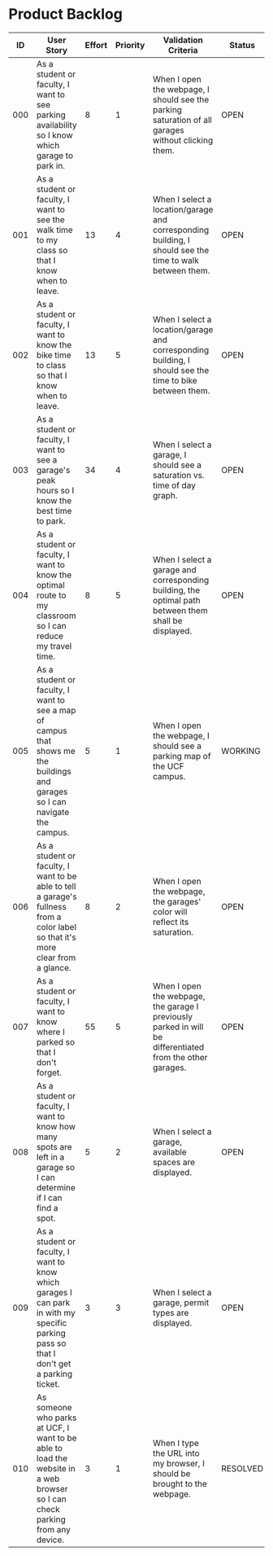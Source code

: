 # Product Backlog

| ID | User Story | Effort | Priority | Validation Criteria | Status |
|----|------------|--------|----------|---------------------|--------|
| 000 | As a student or faculty, I want to see parking availability so I know which garage to park in. | 8 | 1 | When I open the webpage, I should see the parking saturation of all garages without clicking them. | OPEN |
| 001 | As a student or faculty, I want to see the walk time to my class so that I know when to leave. | 13 | 4 | When I select a location/garage and corresponding building, I should see the time to walk between them. | OPEN |
| 002 | As a student or faculty, I want to know the bike time to class so that I know when to leave. | 13 | 5 | When I select a location/garage and corresponding building, I should see the time to bike between them. | OPEN |
| 003 | As a student or faculty, I want to see a garage's peak hours so I know the best time to park. | 34 | 4 | When I select a garage, I should see a saturation vs. time of day graph. | OPEN |
| 004 | As a student or faculty, I want to know the optimal route to my classroom so I can reduce my travel time. | 8 | 5 | When I select a garage and corresponding building, the optimal path between them shall be displayed. | OPEN |
| 005 | As a student or faculty, I want to see a map of campus that shows me the buildings and garages so I can navigate the campus. | 5 | 1 | When I open the webpage, I should see a parking map of the UCF campus. | WORKING |
| 006 | As a student or faculty, I want to be able to tell a garage's fullness from a color label so that it's more clear from a glance. | 8 | 2 | When I open the webpage, the garages' color will reflect its saturation. | OPEN |
| 007 | As a student or faculty, I want to know where I parked so that I don't forget. | 55 | 5 | When I open the webpage, the garage I previously parked in will be differentiated from the other garages. | OPEN |
| 008 | As a student or faculty, I want to know how many spots are left in a garage so I can determine if I can find a spot. | 5 | 2 | When I select a garage, available spaces are displayed. | OPEN |
| 009 | As a student or faculty, I want to know which garages I can park in with my specific parking pass so that I don't get a parking ticket. | 3 | 3 | When I select a garage, permit types are displayed. | OPEN |
| 010 | As someone who parks at UCF, I want to be able to load the website in a web browser so I can check parking from any device. | 3 | 1 | When I type the URL into my browser, I should be brought to the webpage. | RESOLVED |
